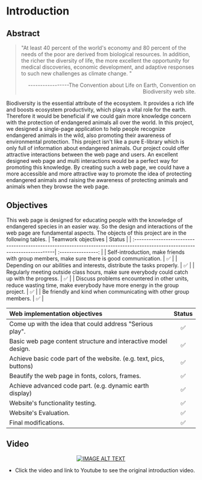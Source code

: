 # Introduction
## Abstract
> "At least 40 percent of the world's economy and 80 percent of the needs of the poor are derived from biological resources. In addition, the richer the diversity of life, the more excellent the opportunity for medical discoveries, economic development, and adaptive responses to such new challenges as climate change. "
>                                            <p align="right">-----------------The Convention about Life on Earth, Convention on Biodiversity web site.</p>

Biodiversity is the essential attribute of the ecosystem. It provides a rich life and boosts ecosystem productivity, which plays a vital role for the earth. Therefore it would be beneficial if we could gain more knowledge concern with the protection of endangered animals all over the world.
In this project, we designed a single-page application to help people recognize endangered animals in the wild, also promoting their awareness of environmental protection. This project isn't like a pure E-library which is only full of information about endangered animals. Our project could offer attractive interactions between the web page and users. An excellent designed web page and multi interactions would be a perfect way for promoting this knowledge.
By creating such a web page, we could have a more accessible and more attractive way to promote the idea of protecting endangered animals and raising the awareness of protecting animals and animals when they browse the web page.
## Objectives
This web page is designed for educating people with the knowledge of endangered species in an easier way. So the design and interactions of the web page are fundamental aspects. The objects of this project are in the following tables.
| Teamwork objectives                                                                                                         |       Status       |
| :---------------------------------------------------------------------------------------------------------------------------| :----------------: |
| Self-introduction, make friends with group members, make sure there is good communication.                                  | :white_check_mark: |
| Depending on our abilities and interests, distribute the tasks properly.                                                    | :white_check_mark: |
| Regularly meeting outside class hours, make sure everybody could catch up with the progress.                                | :white_check_mark: |
| Discuss problems encountered in other units, reduce wasting time, make everybody have more energy in the group project.     | :white_check_mark: |
| Be friendly and kind when communicating with other group members.                                                           | :white_check_mark: |

| Web implementation objectives                                                                                               |       Status       |
| :-------------------------------------------------------------------------------------------------------------------------- | :----------------: |
| Come up with the idea that could address "Serious play".                                                                    | :white_check_mark: |
| Basic web page content structure and interactive model design.                                                              | :white_check_mark: |
| Achieve basic code part of the website. (e.g. text, pics, buttons)                                                          | :white_check_mark: |
| Beautify the web page in fonts, colors, frames.                                                                             | :white_check_mark: |
| Achieve advanced code part. (e.g. dynamic earth display)                                                                    | :white_check_mark: |
| Website's functionality testing.                                                                                            | :white_check_mark: |
| Website's Evaluation.                                                                                                       | :white_check_mark: |
| Final modifications.  <img width=750/>                                                                                      | :white_check_mark: |

## Video
<div align="center" width="560">

  [![IMAGE ALT TEXT](https://github.com/liyao0123/SoftwareEngineering2021Desk3/blob/main/Documentation/pics/gif.gif)](https://www.youtube.com/watch?v=u4elR3cB9o8)

</div>

- Click the video and link to Youtube to see the original introduction video.



